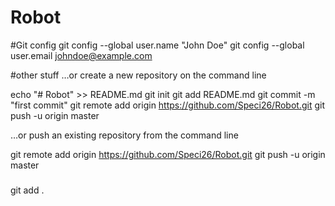 # Robot


#Git config
git config --global user.name "John Doe"
git config --global user.email johndoe@example.com

#other stuff
…or create a new repository on the command line

echo "# Robot" >> README.md
git init
git add README.md
git commit -m "first commit"
git remote add origin https://github.com/Speci26/Robot.git
git push -u origin master

…or push an existing repository from the command line

git remote add origin https://github.com/Speci26/Robot.git
git push -u origin master


###
git add . 
